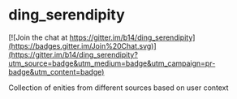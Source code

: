 ding_serendipity
================

[![Join the chat at https://gitter.im/b14/ding_serendipity](https://badges.gitter.im/Join%20Chat.svg)](https://gitter.im/b14/ding_serendipity?utm_source=badge&utm_medium=badge&utm_campaign=pr-badge&utm_content=badge)

Collection of enities from different sources based on user context